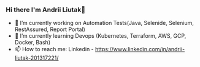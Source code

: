 ### Hi there I'm Andrii Liutak👋

- 🔭 I’m currently working on Automation Tests(Java, Selenide, Selenium, RestAssured, Report Portal)
- 🌱 I’m currently learning Devops (Kubernetes, Terraform, AWS, GCP, Docker, Bash)
- 📫 How to reach me: 
Linkedin - https://www.linkedin.com/in/andrii-liutak-201317221/